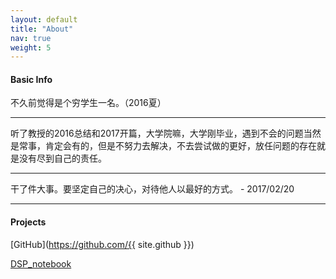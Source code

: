 ```yaml
---
layout: default
title: "About"
nav: true
weight: 5
---
```


#### Basic Info

不久前觉得是个穷学生一名。（2016夏）  

--------

听了教授的2016总结和2017开篇，大学院嘛，大学刚毕业，遇到不会的问题当然是常事，肯定会有的，但是不努力去解决，不去尝试做的更好，放任问题的存在就是没有尽到自己的责任。  

--------

干了件大事。要坚定自己的决心，对待他人以最好的方式。 - 2017/02/20

--------


#### Projects

[GitHub](https://github.com/{{ site.github }})  

[DSP_notebook](https://wdyggh.github.io/DSP_notebook/)  